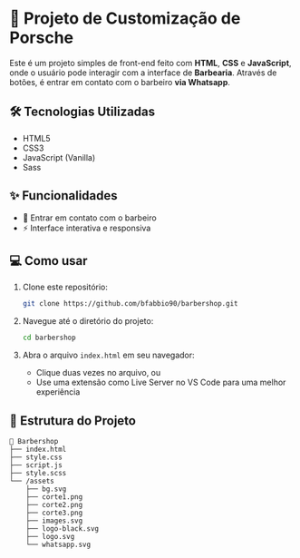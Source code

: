 # 💈 Projeto de Customização de Porsche

Este é um projeto simples de front-end feito com **HTML**, **CSS** e **JavaScript**, onde o usuário pode interagir com a interface de **Barbearia**. Através de botões, é entrar em contato com o barbeiro **via Whatsapp**.

## 🛠 Tecnologias Utilizadas

- HTML5
- CSS3
- JavaScript (Vanilla)
- Sass

## ✨ Funcionalidades

- 💈 Entrar em contato com o barbeiro
- ⚡ Interface interativa e responsiva

## 💻 Como usar

1. Clone este repositório:

   ```bash
   git clone https://github.com/bfabbio90/barbershop.git
   ```

2. Navegue até o diretório do projeto:

   ```bash
   cd barbershop
   ```

3. Abra o arquivo `index.html` em seu navegador:
   - Clique duas vezes no arquivo, ou
   - Use uma extensão como Live Server no VS Code para uma melhor experiência

## 📁 Estrutura do Projeto

```
📁 Barbershop
├── index.html
├── style.css
├── script.js
├── style.scss
└── /assets
    ├── bg.svg
    ├── corte1.png
    ├── corte2.png
    ├── corte3.png
    ├── images.svg
    ├── logo-black.svg
    ├── logo.svg
    └── whatsapp.svg
```
